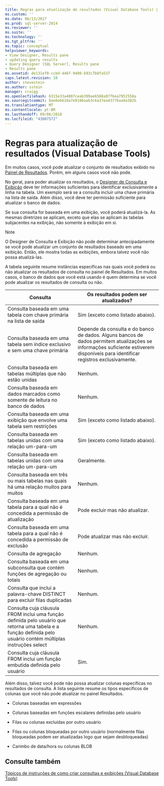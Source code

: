 ```yaml
---
title: Regras para atualização de resultados (Visual Database Tools) | Microsoft Docs
ms.custom: ''
ms.date: 06/13/2017
ms.prod: sql-server-2014
ms.reviewer: ''
ms.suite: ''
ms.technology: ''
ms.tgt_pltfrm: ''
ms.topic: conceptual
helpviewer_keywords:
- View Designer, Results pane
- updating query results
- Query Designer [SQL Server], Results pane
- Results pane
ms.assetid: de131ef0-ccbd-446f-9400-b93c7b8fa537
caps.latest.revision: 10
author: stevestein
ms.author: sstein
manager: craigg
ms.openlocfilehash: 6315e33a4007ceab399ae6588a97f6ea7952558a
ms.sourcegitcommit: 8ae6e6618a7e9186aab3c6a37ea43776aa9a382b
ms.translationtype: MT
ms.contentlocale: pt-BR
ms.lasthandoff: 09/06/2018
ms.locfileid: "43807572"
---
```

# <a name="rules-for-updating-results-visual-database-tools"></a>Regras para atualização de resultados (Visual Database Tools)
  Em muitos casos, você pode atualizar o conjunto de resultados exibido no [Painel de Resultados](visual-database-tools.md). Porém, em alguns casos você não pode.  
  
 No geral, para poder atualizar os resultados, o [Designer de Consulta e Exibição](query-and-view-designer-tools-visual-database-tools.md) deve ter informações suficientes para identificar exclusivamente a linha na tabela. Um exemplo será se a consulta incluir uma chave primária na lista de saída. Além disso, você deve ter permissão suficiente para atualizar o banco de dados.  
  
 Se sua consulta for baseada em uma exibição, você poderá atualizá-la. As mesmas diretrizes se aplicam, exceto que elas se aplicam às tabelas subjacentes na exibição, não somente à exibição em si.  
  
> [!NOTE]  
>  O Designer de Consulta e Exibição não pode determinar antecipadamente se você pode atualizar um conjunto de resultados baseado em uma exibição. Então, ele mostra todas as exibições, embora talvez você não possa atualizá-las.  
  
 A tabela seguinte resume instâncias específicas nas quais você poderá ou não atualizar os resultados de consulta no painel de Resultados. Em muitos casos, o banco de dados que você está usando é quem determina se você pode atualizar os resultados de consulta ou não.  
  
|Consulta|Os resultados podem ser atualizados?|  
|-----------|-----------------------------|  
|Consulta baseada em uma tabela com chave primária na lista de saída|Sim (exceto como listado abaixo).|  
|Consulta baseada em uma tabela sem índice exclusivo e sem uma chave primária|Depende da consulta e do banco de dados. Alguns bancos de dados permitem atualizações se informações suficiente estiverem disponíveis para identificar registros exclusivamente.|  
|Consulta baseada em tabelas múltiplas que não estão unidas|Nenhum.|  
|Consulta baseada em dados marcados como somente de leitura no banco de dados|Nenhum.|  
|Consulta baseada em uma exibição que envolve uma tabela sem restrições|Sim (exceto como listado abaixo).|  
|Consulta baseada em tabelas unidas com uma relação um-para-um|Sim (exceto como listado abaixo).|  
|Consulta baseada em tabelas unidas com uma relação um-para-um|Geralmente.|  
|Consulta baseada em três ou mais tabelas nas quais há uma relação muitos para muitos|Nenhum.|  
|Consulta baseada em uma tabela para a qual não é concedida a permissão de atualização|Pode excluir mas não atualizar.|  
|Consulta baseada em uma tabela para a qual não é concedida a permissão de exclusão|Pode atualizar mas não excluir.|  
|Consulta de agregação|Nenhum.|  
|Consulta baseada em uma subconsulta que contém funções de agregação ou totais|Nenhum.|  
|Consulta que inclui a palavra-chave DISTINCT para excluir filas duplicadas|Nenhum.|  
|Consulta cuja cláusula FROM inclui uma função definida pelo usuário que retorna uma tabela e a função definida pelo usuário contém múltiplas instruções select|Nenhum.|  
|Consulta cuja cláusula FROM inclui um função embutida definida pelo usuário|Sim.|  
  
 Além disso, talvez você pode não possa atualizar colunas específicas no resultados de consulta. A lista seguinte resume os tipos específicos de colunas que você não pode atualizar no painel Resultados.  
  
-   Colunas baseadas em expressões  
  
-   Colunas baseadas em funções escalares definidas pelo usuário  
  
-   Filas ou colunas excluídas por outro usuário  
  
-   Filas ou colunas bloqueadas por outro usuário (normalmente filas bloqueadas podem ser atualizadas logo que sejam desbloqueadas)  
  
-   Carimbo de data/hora ou colunas BLOB  
  
## <a name="see-also"></a>Consulte também  
 [Tópicos de instruções de como criar consultas e exibições &#40;Visual Database Tools&#41;](design-queries-and-views-how-to-topics-visual-database-tools.md)  
  
  
